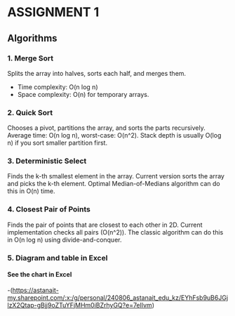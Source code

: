 # ASSIGNMENT 1

## Algorithms

### 1. Merge Sort
Splits the array into halves, sorts each half, and merges them.  
- Time complexity: O(n log n)  
- Space complexity: O(n) for temporary arrays.
  
### 2. Quick Sort
Chooses a pivot, partitions the array, and sorts the parts recursively. Average time: O(n log n), worst-case: O(n^2). Stack depth is usually O(log n) if you sort smaller partition first.
  
### 3. Deterministic Select
Finds the k-th smallest element in the array. Current version sorts the array and picks the k-th element. Optimal Median-of-Medians algorithm can do this in O(n) time.
  
### 4. Closest Pair of Points
Finds the pair of points that are closest to each other in 2D. Current implementation checks all pairs (O(n^2)). The classic algorithm can do this in O(n log n) using divide-and-conquer.

### 5. Diagram and table in Excel
#### See the chart in Excel 
-(https://astanait-my.sharepoint.com/:x:/g/personal/240806_astanait_edu_kz/EYhFsb9uB6JGjlzX2Qtap-gBjj9oZTuYFjMHm0iBZrhyGQ?e=7eIlvm)
